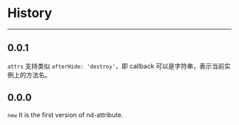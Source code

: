 # History

---

## 0.0.1

`attrs` 支持类似 `afterHide: 'destroy'`，即 callback 可以是字符串，表示当前实例上的方法名。

## 0.0.0

`new` It is the first version of nd-attribute.
